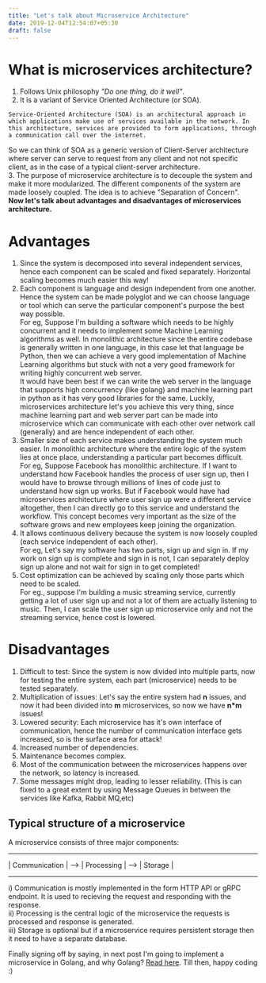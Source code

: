 ```yaml
---
title: "Let's talk about Microservice Architecture"
date: 2019-12-04T12:54:07+05:30
draft: false
---
```

# What is microservices architecture? 
1. Follows Unix philosophy *"Do one thing, do it well"*. 
2. It is a variant of Service Oriented Architecture (or SOA).
```
Service-Oriented Architecture (SOA) is an architectural approach in which applications make use of services available in the network. In this architecture, services are provided to form applications, through a communication call over the internet.
```
So we can think of SOA as a generic version of Client-Server architecture where server can serve to request from any client and not not specific client, as in the case of a typical client-server architecture.  
3. The purpose of microservice architecture is to decouple the system and make it more modularized. The different components of the system are made loosely coupled. The idea is to achieve "Separation of Concern".  
**Now let's talk about advantages and disadvantages of microservices architecture.**  

# Advantages
1. Since the system is decomposed into several independent services, hence each component can be scaled and fixed separately. Horizontal scaling becomes much easier this way!  
2. Each component is language and design independent from one another. Hence the system can be made polyglot and we can choose language or tool which can serve the particular component's purpose the best way possible.  
For eg, Suppose I'm building a software which needs to be highly concurrent and it needs to implement some Machine Learning algorithms as well. In monolithic architecture since the entire codebase is generally written in one language, in this case let that language be Python, then we can achieve a very good implementation of Machine Learning algorithms but stuck with not a very good framework for writing highly concurrent web server.  
It would have been best if we can write the web server in the language that supports high concurrency (like golang) and machine learning part in python as it has very good libraries for the same. Luckily, microservices architecture let's you achieve this very thing, since machine learning part and web server part can be made into microservice which can communicate with each other over network call (generally) and are hence independent of each other.  
3. Smaller size of each service makes understanding the system much easier. In monolithic architecture where the entire logic of the system lies at once place, understanding a particular part becomes difficult.  
For eg, Suppose Facebook has monolithic architecture. If I want to understand how Facebook handles the process of user sign up, then I would have to browse through millions of lines of code just to understand how sign up works. But if Facebook would have had microservices architecture where user sign up were a different service altogether, then I can directly go to this service and understand the workflow. This concept becomes very important as the size of the software grows and new employees keep joining the organization.  
4. It allows continuous delivery because the system is now loosely coupled (each service independent of each other).  
For eg, Let's say my software has two parts, sign up and sign in. If my work on sign up is complete and sign in is not, I can separately deploy sign up alone and not wait for sign in to get completed!  
5. Cost optimization can be achieved by scaling only those parts which need to be scaled.  
For eg., suppose I'm building a music streaming service, currently getting a lot of user sign up and not a lot of them are actually listening to music. Then, I can scale the user sign up microservice only and not the streaming service, hence cost is lowered.   

# Disadvantages

1. Difficult to test: Since the system is now divided into multiple parts, now for testing the entire system, each part (microservice) needs to be tested separately.  
2. Multiplication of issues: Let's say the entire system had **n** issues, and now it had been divided into **m** microservices, so now we have **n*m** issues!  
3. Lowered security: Each microservice has it's own interface of communication, hence the number of communication interface gets increased, so is the surface area for attack!  
4. Increased number of dependencies.  
5. Maintenance becomes complex.  
6. Most of the communication between the microservices happens over the network, so latency is increased.  
7. Some messages might drop, leading to lesser reliability. (This is can fixed to a great extent by using Message Queues in between the services like Kafka, Rabbit MQ,etc)  

## Typical structure of a microservice 

A microservice consists of three major components:  

 -----------------       ------------       ---------
| Communication   | --> | Processing | --> | Storage |
 -----------------       ------------       ---------  

 i) Communication is mostly implemented in the form HTTP API or gRPC endpoint. It is used to recieving the request and responding with the response.  
 ii) Processing is the central logic of the microservice the requests is processed and response is generated.  
 iii) Storage is optional but if a microservice requires persistent storage then it need to have a separate database.   

 Finally signing off by saying, in next post I'm going to implement a microservice in Golang, and why Golang? [Read here](https://rubygarage.org/blog/top-languages-for-microservices). Till then, happy coding :)


